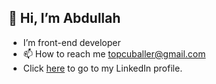  ## 👋 Hi, I’m Abdullah
- I’m front-end developer
- 📫 How to reach me topcuballer@gmail.com
- Click [here](https://www.linkedin.com/in/topcuabdullah/) to go to my LinkedIn profile. 
